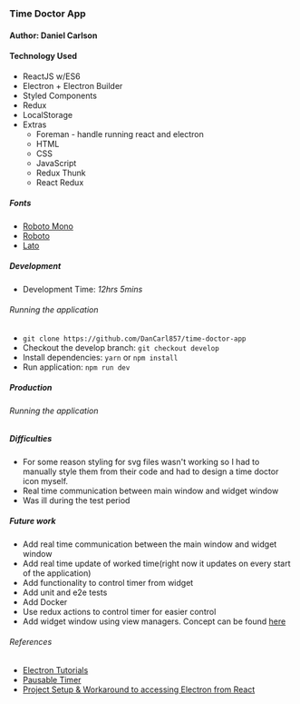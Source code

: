 ### Time Doctor App
#### Author: Daniel Carlson

#### Technology Used
- ReactJS w/ES6
- Electron + Electron Builder
- Styled Components
- Redux
- LocalStorage
- Extras
  - Foreman - handle running react and electron
  - HTML 
  - CSS
  - JavaScript
  - Redux Thunk
  - React Redux

##### Fonts
- [Roboto Mono](https://fonts.google.com/specimen/Roboto+Mono)
- [Roboto](https://fonts.google.com/specimen/Roboto)
- [Lato](https://fonts.google.com/specimen/Lato)

##### Development

* Development Time: _12hrs 5mins_

###### Running the application
* `git clone https://github.com/DanCarl857/time-doctor-app`
* Checkout the develop branch: `git checkout develop`
* Install dependencies: `yarn` or `npm install`
* Run application: `npm run dev`

##### Production

###### Running the application

##### Difficulties
* For some reason styling for svg files wasn't working so I had to manually style them from their code and had to design a time doctor icon myself.
* Real time communication between main window and widget window
* Was ill during the test period

##### Future work
* Add real time communication between the main window and widget window
* Add real time update of worked time(right now it updates on every start of the application)
* Add functionality to control timer from widget
* Add unit and e2e tests
* Add Docker
* Use redux actions to control timer for easier control
* Add widget window using view managers. Concept can be found [here](https://github.com/chentsulin/electron-react-boilerplate/issues/623)

###### References
* [Electron Tutorials](https://electronjs.org/docs)
* [Pausable Timer](https://www.youtube.com/watch?v=pD_T02kcLWI)
* [Project Setup & Workaround to accessing Electron from React](https://medium.freecodecamp.org/building-an-electron-application-with-create-react-app-97945861647c)